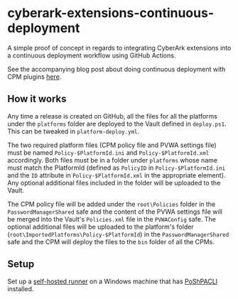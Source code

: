 # cyberark-extensions-continuous-deployment

A simple proof of concept in regards to integrating CyberArk extensions into a continuous deployment workflow using GitHub Actions.

See the accompanying blog post about doing continuous deployment with CPM plugins [here](https://timschindler.blog/cyberark-central-policy-manager-platforms-and-plugins-with-continuous-deployment).

## How it works

Any time a release is created on GitHub, all the files for all the platforms under the `platforms` folder are deployed to the Vault defined in `deploy.ps1`. This can be tweaked in `platform-deploy.yml`.

The two required platform files (CPM policy file and PVWA settings file) must be named `Policy-$PlatformId.ini` and `Policy-$PlatformId.xml` accordingly. Both files must be in a folder under `platforms` whose name must match the PlatformId (defined as `PolicyID` in `Policy-$PlatformId.ini` and the `ID` attribute in `Policy-$PlatformId.xml` in the appropriate element). Any optional additional files included in the folder will be uploaded to the Vault.

The CPM policy file will be added under the `root\Policies` folder in the `PasswordManagerShared` safe and the content of the PVWA settings file will be merged into the Vault's `Policies.xml` file in the `PVWAConfig` safe. The optional additional files will be uploaded to the platform's folder (`root\ImportedPlatforms\Policy-$PlatformId`) in the `PasswordManagerShared` safe and the CPM will deploy the files to the `bin` folder of all the CPMs.

## Setup

Set up a [self-hosted runner](https://docs.github.com/en/actions/hosting-your-own-runners/about-self-hosted-runners) on a Windows machine that has [PoShPACLI](https://github.com/pspete/PoShPACLI) installed.

